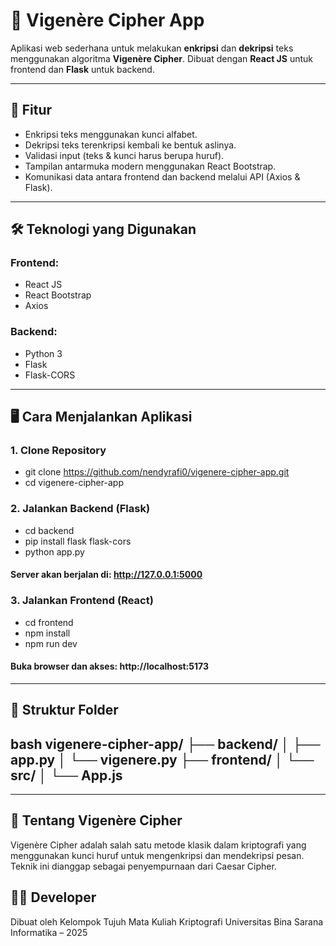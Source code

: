 # 🔐 Vigenère Cipher App

Aplikasi web sederhana untuk melakukan **enkripsi** dan **dekripsi** teks menggunakan algoritma **Vigenère Cipher**. Dibuat dengan **React JS** untuk frontend dan **Flask** untuk backend.

---

## 🚀 Fitur

- Enkripsi teks menggunakan kunci alfabet.
- Dekripsi teks terenkripsi kembali ke bentuk aslinya.
- Validasi input (teks & kunci harus berupa huruf).
- Tampilan antarmuka modern menggunakan React Bootstrap.
- Komunikasi data antara frontend dan backend melalui API (Axios & Flask).

---

## 🛠️ Teknologi yang Digunakan

### Frontend:
- React JS
- React Bootstrap
- Axios

### Backend:
- Python 3
- Flask
- Flask-CORS

---

## 🖥️ Cara Menjalankan Aplikasi

### 1. Clone Repository
- git clone https://github.com/nendyrafi0/vigenere-cipher-app.git
- cd vigenere-cipher-app

### 2. Jalankan Backend (Flask)
- cd backend
- pip install flask flask-cors
- python app.py

#### Server akan berjalan di: http://127.0.0.1:5000

### 3. Jalankan Frontend (React)
- cd frontend
- npm install
- npm run dev

#### Buka browser dan akses: http://localhost:5173

---

## 📂 Struktur Folder
bash
vigenere-cipher-app/
├── backend/
│   ├── app.py
│   └── vigenere.py
├── frontend/
│   └── src/
│       └── App.js
---
---

## 🔐 Tentang Vigenère Cipher
Vigenère Cipher adalah salah satu metode klasik dalam kriptografi yang menggunakan kunci huruf untuk mengenkripsi dan mendekripsi pesan. Teknik ini dianggap sebagai penyempurnaan dari Caesar Cipher.

## 👨‍💻 Developer
Dibuat oleh Kelompok Tujuh
Mata Kuliah Kriptografi
Universitas Bina Sarana Informatika – 2025

